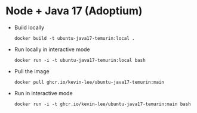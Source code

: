 # Node + Java 17 (Adoptium)

* Build locally
  ```shell
  docker build -t ubuntu-java17-temurin:local .
  ```

* Run locally in interactive mode
  ```shell
  docker run -i -t ubuntu-java17-temurin:local bash
  ```

* Pull the image
  ```shell
  docker pull ghcr.io/kevin-lee/ubuntu-java17-temurin:main
  ```

* Run in interactive mode
  ```shell
  docker run -i -t ghcr.io/kevin-lee/ubuntu-java17-temurin:main bash
  ```
